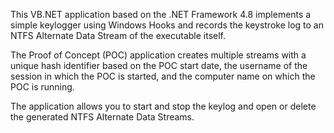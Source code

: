 This VB.NET application based on the .NET Framework 4.8 implements a simple keylogger using Windows Hooks and records the keystroke log to an NTFS Alternate Data Stream of the executable itself.

The Proof of Concept (POC) application creates multiple streams with a unique hash identifier based on the POC start date, the username of the session in which the POC is started, and the computer name on which the POC is running.

The application allows you to start and stop the keylog and open or delete the generated NTFS Alternate Data Streams.
